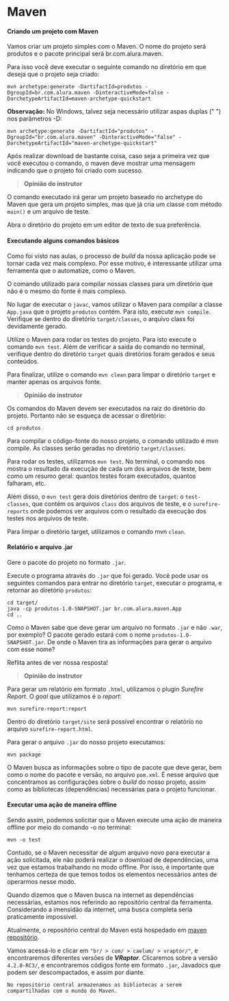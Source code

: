 # Maven

#### **Criando um projeto com Maven**
Vamos criar um projeto simples com o Maven. O nome do projeto será produtos e o pacote principal será br.com.alura.maven.

Para isso você deve executar o seguinte comando no diretório em que deseja que o projeto seja criado:

```
mvn archetype:generate -DartifactId=produtos -DgroupId=br.com.alura.maven -DinteractiveMode=false -DarchetypeArtifactId=maven-archetype-quickstart
```

**Observação:** No Windows, talvez seja necessário utilizar aspas duplas (" ") nos parâmetros -D:

```
mvn archetype:generate -DartifactId="produtos" -DgroupId="br.com.alura.maven" -DinteractiveMode="false" -DarchetypeArtifactId="maven-archetype-quickstart"
```

Após realizar download de bastante coisa, caso seja a primeira vez que você executou o comando, o maven deve mostrar uma mensagem indicando que o projeto foi criado com sucesso.


>**Opinião do instrutor**

O comando executado irá gerar um projeto baseado no archetype do Maven que gera um projeto simples, mas que já cria um classe com método `main()` e um arquivo de teste.

Abra o diretório do projeto em um editor de texto de sua preferência.

#### **Executando alguns comandos básicos**

Como foi visto nas aulas, o processo de _build_ da nossa aplicação pode se tornar cada vez mais complexo. Por esse motivo, é interessante utilizar uma ferramenta que o automatize, como o Maven.

O comando utilizado para compilar nossas classes para um diretório que não é o mesmo do fonte é mais complexo.

No lugar de executar o `javac`, vamos utilizar o Maven para compilar a classe `App.java` que o projeto `produtos` contém. Para isto, execute `mvn compile`. Verifique se dentro do diretório `target/classes`, o arquivo class foi devidamente gerado.

Utilize o Maven para rodar os testes do projeto. Para isto execute o comando `mvn test`. Além de verificar a saída do comando no terminal, verifique dentro do diretório `target` quais diretórios foram gerados e seus conteúdos.

Para finalizar, utilize o comando `mvn clean` para limpar o diretório `target` e manter apenas os arquivos fonte.

>**Opinião do instrutor**

Os comandos do Maven devem ser executados na raiz do diretório do projeto. Portanto não se esqueça de acessar o diretório:

```
cd produtos
```

Para compilar o código-fonte do nosso projeto, o comando utilizado é mvn compile. As classes serão geradas no diretório `target/classes`.

Para rodar os testes, utilizamos `mvn test`. No terminal, o comando nos mostra o resultado da execução de cada um dos arquivos de teste, bem como um resumo geral: quantos testes foram executados, quantos falharam, etc.

Além disso, o `mvn test` gera dois diretórios dentro de `target`: o `test-classes`, que contém os arquivos `class` dos arquivos de teste, e o `surefire-reports` onde podemos ver arquivos com o resultado da execução dos testes nos arquivos de teste.

Para limpar o diretório target, utilizamos o comando mvn `clean`.

#### **Relatório e arquivo .jar**

Gere o pacote do projeto no formato `.jar`.

Execute o programa através do `.jar` que foi gerado. Você pode usar os seguintes comandos para entrar no diretório `target`, executar o programa, e retornar ao diretório `produtos`:

```
cd target/
java -cp produtos-1.0-SNAPSHOT.jar br.com.alura.maven.App
cd ..
``` 

Como o Maven sabe que deve gerar um arquivo no formato `.jar` e não `.war`, por exemplo? O pacote gerado estará com o nome `produtos-1.0-SNAPSHOT.jar`. De onde o Maven tira as informações para gerar o arquivo com esse nome?

Reflita antes de ver nossa resposta!

>**Opinião do instrutor**

Para gerar um relatório em formato `.html`, utilizamos o plugin _Surefire Report_. O _goal_ que utilizamos é o _report_:

```
mvn surefire-report:report
```

Dentro do diretório `target/site` será possível encontrar o relatório no arquivo `surefire-report.html`.

Para gerar o arquivo `.jar` do nosso projeto executamos:

```
mvn package
```

O Maven busca as informações sobre o tipo de pacote que deve gerar, bem como o nome do pacote e versão, no arquivo `pom.xml`. É nesse arquivo que concentramos as configurações sobre o _build_ do nosso projeto, assim como as bibliotecas (dependências) necessárias para o projeto funcionar.

#### **Executar uma ação de maneira offline**

Sendo assim, podemos solicitar que o Maven execute uma ação de maneira offline por meio do comando -o no terminal:

```
mvn -o test
```
Contudo, se o Maven necessitar de algum arquivo novo para executar a ação solicitada, ele não poderá realizar o download de dependências, uma vez que estamos trabalhando no modo offline. Por isso, é importante que tenhamos certeza de que temos todos os elementos necessários antes de operarmos nesse modo.

Quando dizemos que o Maven busca na internet as dependências necessárias, estamos nos referindo ao repositório central da ferramenta. Considerando a imensidão da internet, uma busca completa seria praticamente impossível.

Atualmente, o repositório central do Maven está hospedado em [maven repositório](http://repo.maven.apache.org/maven2/). 


Vamos acessá-lo e clicar em `"br/ > com/ > caelum/ > vraptor/"`, e encontraremos diferentes versões de ***VRaptor***. Clicaremos sobre a versão `4.2.0-RC3/`, e encontraremos códigos fonte em formato `.jar`, Javadocs que podem ser descompactados, e assim por diante.

```
No repositório central armazenamos as bibliotecas a serem compartilhadas com o mundo do Maven.
```































